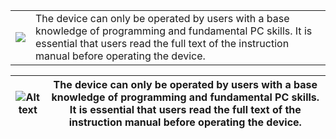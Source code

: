 <table><tr>
<td><img src="img/icon-warning.png" /></td>
<td>The device can only be operated by users with a base knowledge of programming and fundamental PC skills. It is essential that users read the full text of the instruction manual before operating the device.</td>
</tr></table>


![Alt text](img/icon-warning.png) | The device can only be operated by users with a base knowledge of programming and fundamental PC skills. It is essential that users read the full text of the instruction manual before operating the device.
-|-


